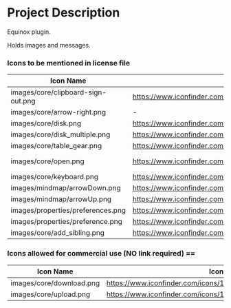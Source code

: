 # Project Description

Equinox plugin. 

Holds images and messages.

### Icons to be mentioned in license file 

| Icon Name | Icon Source URL | Copyright URL | Usage |
| ------------- | ------------- | ------------- | ------------- |
| images/core/clipboard-sign-out.png  | https://www.iconfinder.com/icons/25957/clipboard_copy_cut_icon#size=16  | http://p.yusukekamiyamane.com/ | core |
| images/core/arrow-right.png | - | http://www.doublejdesign.co.uk | Core
| images/core/disk.png | https://www.iconfinder.com/icons/5276/disk_download_floppy_save_icon#size=16 | http://www.famfamfam.com/lab/icons/silk/ | core |
| images/core/disk_multiple.png | https://www.iconfinder.com/icons/5277/disk_multiple_save_icon#size=16 | http://www.famfamfam.com/lab/icons/silk/ | core |
| images/core/table_gear.png | https://www.iconfinder.com/icons/5802/gear_table_icon#size=16 | http://www.famfamfam.com/lab/icons/silk/ | core |
| images/core/open.png | https://www.iconfinder.com/icons/27861/open_icon#size=16 |  http://creativecommons.org/licenses/by-nd/3.0/ | core |
| images/core/keyboard.png | https://www.iconfinder.com/icons/36136/keyboard_icon#size=16 | http://www.fatcow.com/ | core |
| images/mindmap/arrowDown.png | https://www.iconfinder.com/icons/211620/arrow_b_right_icon#size=16 | http://opensource.org/licenses/MIT | mindmap |
| images/mindmap/arrowUp.png | https://www.iconfinder.com/icons/211620/arrow_b_right_icon#size=16 | http://opensource.org/licenses/MIT | mindmap |
| images/properties/preferences.png | https://www.iconfinder.com/icons/105256/application_applications_configuration_contact_control_de_desktop_engineering_gear_gears_generator_machine_mime_preferences_reductor_settings_system_tool_tools_work_icon#size=16 | http://www.aha-soft.com/ | properties |
| images/properties/preference.png | https://www.iconfinder.com/icons/105244/application_applications_configuration_contact_control_desktop_engineering_gear_gears_generator_machine_mime_preferences_reductor_settings_system_tool_tools_work_icon#size=16 | http://www.aha-soft.com/ | properties |
| images/core/add_sibling.png | https://www.iconfinder.com/icons/27831/add_blue_minus_new_plus_icon#size=128 | - | core |

### Icons allowed for commercial use (NO link required) ==

| Icon Name | Icon Source URL | Usage |
| ------------- | ------------- | ------------- |
| images/core/download.png | https://www.iconfinder.com/icons/14411/arrow_down_download_icon#size=16 | core |
| images/core/upload.png | https://www.iconfinder.com/icons/14667/upload_icon#size=16 | core |




